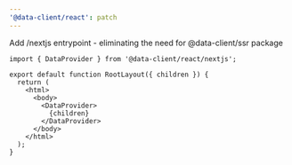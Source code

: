 ```yaml
---
'@data-client/react': patch
---
```


Add /nextjs entrypoint - eliminating the need for @data-client/ssr package

```tsx
import { DataProvider } from '@data-client/react/nextjs';

export default function RootLayout({ children }) {
  return (
    <html>
      <body>
        <DataProvider>
          {children}
        </DataProvider>
      </body>
    </html>
  );
}
```